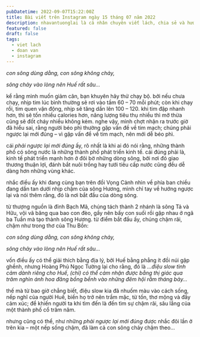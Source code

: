```yaml
---
pubDatetime: 2022-09-07T15:22:00Z
title: Bài viết trên Instagram ngày 15 tháng 07 năm 2022
description: nhavantuonglai là cá nhân chuyên viết lách, chia sẻ và hướng dẫn mọi người thuần thục hơn khi thực hành viết lách mỗi ngày qua những bài chia sẻ ngắn trên Instagram chính thức.
featured: false
draft: false
tags:
  - viet lach
  - doan van
  - instagram
---
```


_con sông dùng dằng, con sông không chảy,_

_sông chảy vào lòng nên Huế rất sâu…_

kể rằng mình muốn giảm cân, bạn khuyên hãy thử chạy bộ. bởi nếu chưa chạy, nhịp tim lúc bình thường sẽ rơi vào tầm 60 – 70 mỗi phút; còn khi chạy rồi, tim quen vận động, nhịp sẽ tăng dần lên 100 – 120. khi tim đập nhanh hơn, thì sẽ tốn nhiều calories hơn, năng lượng tiêu thụ nhiều thì mỡ thừa cũng sẽ đốt cháy nhiều không kém. nghe vậy, mình chợt nhận ra trước giờ đã hiểu sai, rằng người béo phì thường gặp vấn đề về tim mạch; chúng phải ngược lại mới đúng – vì gặp vấn đề về tim mạch, nên mới dễ béo phì.

cái _phải ngược lại mới đúng_ ấy, rõ nhất là khi ai đó nói rằng, những thành phố có sông nước là những thành phố phát triển kinh tế. cái đúng phải là, kinh tế phát triển mạnh hơn ở đôi bờ những dòng sông, bởi nơi đó giao thương thuận lợi, đánh bắt nuôi trồng hay tưới tiêu cấp nước cũng đều dễ dàng hơn những vùng khác.

nhắc điều ấy khi đang cùng bạn trên đồi Vọng Cảnh nhìn về phía ban chiều đang dần tan dưới nhịp chậm của sông Hương, mình chỉ tay về hướng ngược lại và nói thêm rằng, đó là nơi bắt đầu của dòng sông.

từ thượng nguồn là đỉnh Bạch Mã, chúng tách thành 2 nhánh là sông Tả và Hữu, vội vã băng qua bao con đèo, gầy nên bấy con suối rồi gặp nhau ở ngã ba Tuần mà tạo thành sông Hương. từ điểm bắt đầu ấy, chúng chậm rãi, chậm như trong thơ của Thu Bồn:

_con sông dùng dằng, con sông không chảy,_

_sông chảy vào lòng nên Huế rất sâu…_

vốn điều ấy có thể giải thích bằng địa lý, bởi Huế bằng phẳng ít đồi núi gập ghềnh, nhưng Hoàng Phủ Ngọc Tường lại cho rằng, đó là _…điệu slow tình cảm dành riêng cho Huế, (chỉ) có thể cảm nhận được bằng thị giác qua trăm nghìn ánh hoa đăng bồng bềnh vào những đêm hội rằm tháng bảy…_

thế mà từ bao giờ chẳng biết, điệu slow kia đã nhuốm màu vào cách sống, nếp nghĩ của người Huế, biến họ trở nên trầm mặc, từ tốn, thơ mộng và đầy cảm xúc; để khiến người ta khi tìm đến là đến tìm sự chậm rãi, sâu lắng của một thành phố cổ trăm năm.

nhưng cũng có thể, như những _phải ngược lại mới đúng_ được nhắc đôi lần ở trên kia – một nếp sống chậm, đã làm cả con sông chảy chậm theo…
